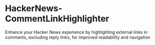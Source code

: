 # HackerNews-CommentLinkHighlighter
 Enhance your Hacker News experience by highlighting external links in comments, excluding reply links, for improved readability and navigation
